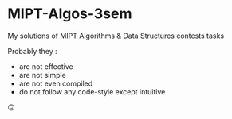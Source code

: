 ﻿# MIPT-Algos-3sem
My solutions of MIPT Algorithms & Data Structures contests tasks

Probably they : 
- are not effective
- are not simple
- are not even compiled
- do not follow any code-style except intuitive

🙃
